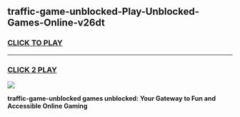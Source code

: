 
## traffic-game-unblocked-Play-Unblocked-Games-Online-v26dt
<h3>
<a href="https://premium76.site?title=traffic-game-unblocked&ref=25A">CLICK TO PLAY</a></h3>
<hr>

<h3>
<a href="https://premium76.site?title=traffic-game-unblocked&ref=25A">CLICK 2 PLAY</a>
  
</h3>

<a href="https://premium76.site?title=traffic-game-unblocked&ref=25A"><img src="https://clearcache.store/games.png"></a>


**traffic-game-unblocked games unblocked: Your Gateway to Fun and Accessible Online Gaming**

